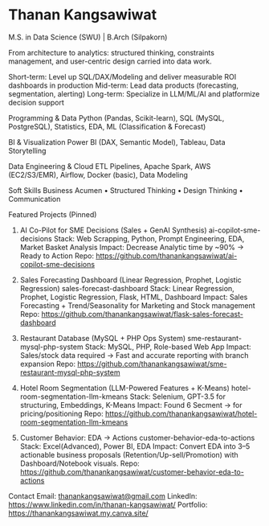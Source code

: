 # Thanan Kangsawiwat
M.S. in Data Science (SWU) | B.Arch (Silpakorn)

From architecture to analytics: structured thinking, constraints management, and user-centric design carried into data work.

Short-term: Level up SQL/DAX/Modeling and deliver measurable ROI dashboards in production
Mid-term: Lead data products (forecasting, segmentation, alerting)
Long-term: Specialize in LLM/ML/AI and platformize decision support

Programming & Data
Python (Pandas, Scikit-learn), SQL (MySQL, PostgreSQL), Statistics, EDA, ML (Classification & Forecast)

BI & Visualization
Power BI (DAX, Semantic Model), Tableau, Data Storytelling

Data Engineering & Cloud
ETL Pipelines, Apache Spark, AWS (EC2/S3/EMR), Airflow, Docker (basic), Data Modeling

Soft Skills
Business Acumen • Structured Thinking • Design Thinking • Communication

Featured Projects (Pinned)
1. AI Co-Pilot for SME Decisions (Sales + GenAI Synthesis)
ai-copilot-sme-decisions
Stack: Web Scrapping, Python, Prompt Engineering, EDA, Market Basket Analysis
Impact: Decrease Analytic time by ~90% → Ready to Action
Repo: https://github.com/thanankangsawiwat/ai-copilot-sme-decisions

2. Sales Forecasting Dashboard (Linear Regression, Prophet, Logistic Regression)
sales-forecast-dashboard
Stack: Linear Regression, Prophet, Logistic Regression, Flask, HTML, Dashboard
Impact: Sales Forecasting + Trend/Seasonality for Marketing and Stock management
Repo: https://github.com/thanankangsawiwat/flask-sales-forecast-dashboard

3. Restaurant Database (MySQL + PHP Ops System)
sme-restaurant-mysql-php-system
Stack: MySQL, PHP, Role-based Web App
Impact: Sales/stock data required → Fast and accurate reporting with branch expansion
Repo: https://github.com/thanankangsawiwat/sme-restaurant-mysql-php-system

4. Hotel Room Segmentation (LLM-Powered Features + K-Means)
hotel-room-segmentation-llm-kmeans
Stack: Selenium, GPT-3.5 for structuring, Embeddings, K-Means
Impact: Found 6 Secment → for pricing/positioning
Repo: https://github.com/thanankangsawiwat/hotel-room-segmentation-llm-kmeans

5. Customer Behavior: EDA → Actions
customer-behavior-eda-to-actions
Stack: Excel(Advanced), Power BI, EDA
Impact: Convert EDA into 3–5 actionable business proposals (Retention/Up-sell/Promotion) with Dashboard/Notebook visuals.
Repo: https://github.com/thanankangsawiwat/customer-behavior-eda-to-actions

Contact
Email: thanankangsawiwat@gmail.com
LinkedIn: https://www.linkedin.com/in/thanan-kangsawiwat/
Portfolio: https://thanankangsawiwat.my.canva.site/